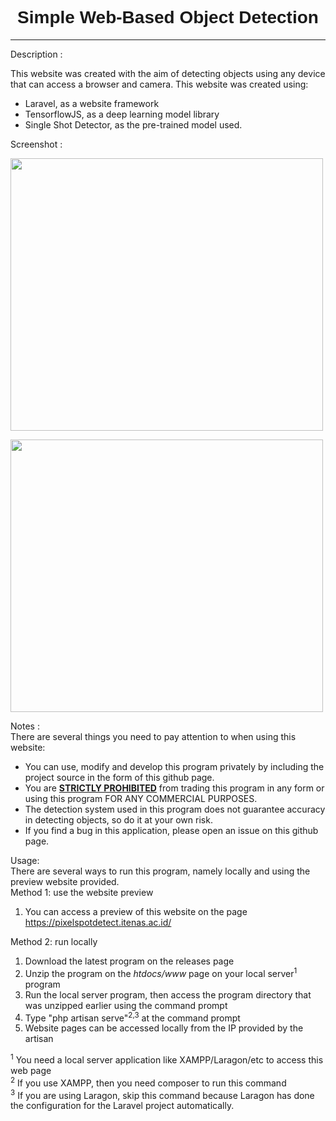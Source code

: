 <h1 style="text-align:center"><span style="font-family:Arial,Helvetica,sans-serif"><strong>Simple Web-Based Object Detection</strong></span></h1>

<hr />
<p>Description :</p>

<p>This website was created with the aim of detecting objects using any device that can access a browser and camera. This website was created using:</p>

<ul>
	<li>Laravel, as a website framework</li>
	<li>TensorflowJS, as a deep learning model library</li>
	<li>Single Shot Detector, as the pre-trained model used.</li>
</ul>

<p>Screenshot :</p>

<p><img alt="" src="https://i.ibb.co/NjGRPKn/pixelspotdetect-itenas-ac-id-video-detect.png" style="height:436px; width:500px" /></p>

<p><img alt="" src="https://i.ibb.co/g91qWvh/pixelspotdetect-itenas-ac-id.png" style="height:436px; width:500px" /></p>

<p>Notes :<br />
There are several things you need to pay attention to when using this website:</p>

<ul>
	<li>You can use, modify and develop this program privately by including the project source in the form of this github page.</li>
	<li>You are <u><strong>STRICTLY PROHIBITED</strong></u> from trading this program in any form or using this program FOR ANY COMMERCIAL PURPOSES.</li>
	<li>The detection system used in this program does not guarantee accuracy in detecting objects, so do it at your own risk.</li>
	<li>If you find a bug in this application, please open an issue on this github page.</li>
</ul>

<p>Usage:<br />
There are several ways to run this program, namely locally and using the preview website provided.<br />
Method 1: use the website preview</p>

<ol>
	<li>You can access a preview of this website on the page <a href="https://pixelspotdetect.itenas.ac.id/" target="_blank">https://pixelspotdetect.itenas.ac.id/</a></li>
</ol>

<p>Method 2: run locally</p>

<ol>
	<li>Download the latest program on the releases page</li>
	<li>Unzip the program on the <em>htdocs/www</em> page on your local server<sup>1</sup> program</li>
	<li>Run the local server program, then access the program directory that was unzipped earlier using the command prompt</li>
	<li>Type &quot;php artisan serve&quot;<sup>2,3</sup>&nbsp;at the command prompt</li>
	<li>Website pages can be accessed locally from the IP provided by the artisan</li>
</ol>

<p><sup>1</sup>&nbsp;You need a local server application like XAMPP/Laragon/etc to access this web page<br />
<sup>2</sup>&nbsp;If you use XAMPP, then you need composer to run this command<br />
<sup>3</sup>&nbsp;If you are using Laragon, skip this command because Laragon has done the configuration for the Laravel project automatically.</p>

<p>&nbsp;</p>
